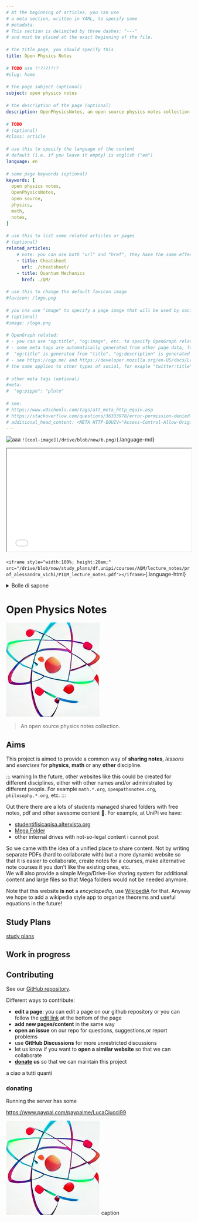 ```yaml
---
# At the beginning of articles, you can use
# a meta section, written in YAML, to specify some
# metadata.
# This section is delimited by three dashes: "---"
# and must be placed at the exact beginning of the file.

# the title page, you should specify this
title: Open Physics Notes

# TODO use ?!?!?!?!?
#slug: home

# the page subject (optional)
subject: open physics notes

# the description of the page (optional)
description: OpenPhysicsNotes, an open source physics notes collection

# TODO
# (optional)
#class: article

# use this to specify the language of the content
# default (i.e. if you leave it empty) is english ("en")
language: en

# some page keywords (optional)
keywords: [
  open physics notes,
  OpenPhysicsNotes,
  open source,
  physics,
  math,
  notes,
]

# use this to list some related articles or pages
# (optional)
related_articles:
    # note: you can use both "url" and "href", they have the same effect
    - title: Cheatsheet
      url: ./cheatsheet/
    - title: Quantum Mechanics
      href: ./QM/

# use this to change the default favicon image
#favicon: /logo.png

# you cna use "image" to specify a page image that will be used by socials and search engines
# (optional)
#image: /logo.png

# OpenGraph related:
# - you can use "og:title", "og:image", etc. to specify OpenGraph related data, see example below "other meta tags"
# - some meta tags are automatically generated from other page data, for example,
#  "og:title" is generated from "title", "og:description" is generated from "description" and "og:image" is generated from "image"
# - see https://ogp.me/ and https://developer.mozilla.org/en-US/docs/Learn/HTML/Introduction_to_HTML/The_head_metadata_in_HTML?retiredLocale=it
# the same applies to other types of social, for exaple "twitter:title" is generated from "title" and "twitter:description" is generated from "description"

# other meta tags (optional)
#meta:
#  "og:pippo": "pluto"

# see:
# https://www.w3schools.com/tags/att_meta_http_equiv.asp
# https://stackoverflow.com/questions/36333978/error-permission-denied-to-access-property-document
# additional_head_content: <META HTTP-EQUIV="Access-Control-Allow-Origin" CONTENT="http://paolini.github.io">
---
```


![aaa](/drive/blob/now/b.png)
`![cool-image](/drive/blob/now/b.png)`{.language-md}

<iframe style="width:100%; height:20em;" src="/drive/blob/now/study_plans/df.unipi/courses/AQM/lecture_notes/prof_alessandro_vichi/PIQM_lecture_notes.pdf"></iframe>

`<iframe style="width:100%; height:20em;" src="/drive/blob/now/study_plans/df.unipi/courses/AQM/lecture_notes/prof_alessandro_vichi/PIQM_lecture_notes.pdf"></iframe>`{.language-html}

<details>
<summary>
Bolle di sapone
</summary>
<iframe style="width:100%; height:20em;" src="https://paolini.github.io/jsbubble/" id="bubble-iframe"></iframe>
</details>
<script>
  console.log("ciao");
  /**
 * @type {HTMLIFrameElement | null}
 */
let iframe = document.getElementById('bubble-iframe');
console.log(iframe)
iframe.onload = () => {
  console.log("iframe loaded");
	/**
	 * @type {HTMLCanvasElement | null}
	 */
	let canvas = iframe.contentWindow.document.getElementById("canvas");
  console.log(canvas)
  console.log(iframe.contentWindow.document.body.innerHTML)
	if (canvas) {
		let ratio = canvas.width / canvas.height;
		// 100% width, keep ratio
		canvas.style.width = "100%";
		canvas.style.aspectRatio = ratio;
    console.log("Done");
	}
}
iframe.contentWindow.onload();
</script>

# Open Physics Notes

![a](./img/logo.png)

> An open source physics notes collection.

## Aims

This project is aimed to provide a common way of **sharing notes**, *lessons* and *exercises* for **physics**, **math** or any **other** discipline.

::: warning
In the future, other websites like this could be created for different disciplines, either with other names and/or administrated by different people. For example `math.*.org`, `openpathsnotes.org`, `philosophy.*.org`, etc.
:::

Out there there are a lots of students managed shared folders with free notes, pdf and other awesome content :hugs:. For example, at UniPi we have:
 - [studentifisicapisa.altervista.org](http://studentifisicapisa.altervista.org/cartella-mega/?doing_wp_cron=1652290811.6795101165771484375000)
 - [Mega Folder](https://mega.nz/#F!uJsACb7Z!CgzObPGHkau7CNd3LcKjOw)
 - other internal drives with not-so-legal content i cannot post

So we came with the idea of a unified place to share content. Not by writing separate PDFs (hard to collaborate with) but a more dynamic website so that it is easier to collaborate, create notes for a courses, make alternative note courses it you don't like the existing ones, etc.  
We will also provide a simple Mega/Drive-like sharing system for additional content and large files so that Mega folders would not be needed anymore.

<!-- TODO sharing system -->

Note that this website **is not** a *encyclopedia*, use [WikipediA](wikipedia.org) for that. Anyway we hope to add a wikipedia style app to organize theorems and useful equations in the future!

## Study Plans

[study plans](./study_plans/)

## Work in progress

## Contributing

See our [GitHub repository](https://github.com/OpenPhysicsNotes/openphysicsnotes).

Different ways to contribute:
 - **edit a page**: you can edit a page on our github repository or you can follow the [edit link](#edit-link) at the bottom of the page
 - **add new pages/content** in the same way
 - **open an issue** on our repo for questions, suggestions,or report problems
 - use **GitHub Discussions** for more unrestricted discussions
 - let us know if you want to **open a similar website** so that we can collaborate
 - **[donate](#donating) us** so that we can maintain this project

a ciao a tutti quanti

### donating

Running the server has some 

https://www.paypal.com/paypalme/LucaCiucci99

<lc-figure>
<img src="./img/logo.png" alt="logo" slot="graphics" />
<span slot="caption">caption</span>
</lc-figure>

